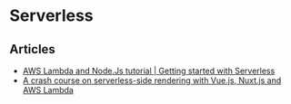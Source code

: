 # Serverless

## Articles

- [AWS Lambda and Node.Js tutorial | Getting started with Serverless](https://appdividend.com/2019/01/12/aws-lambda-and-node-js-tutorial-getting-started-with-serverless/)
- [A crash course on serverless-side rendering with Vue.js, Nuxt.js and AWS Lambda](https://dev.to/adnanrahic/a-crash-course-on-serverless-side-rendering-with-vuejs-nuxtjs-and-aws-lambda-1nk4)
